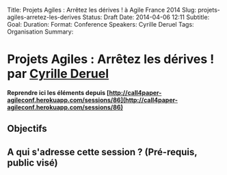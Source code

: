 Title: Projets Agiles : Arrêtez les dérives ! à Agile France 2014 
Slug: projets-agiles-arretez-les-derives
Status: Draft
Date: 2014-04-06 12:11
Subtitle: 
Goal: 
Duration: 
Format: Conference
Speakers: Cyrille Deruel
Tags: Organisation
Summary: 


# Projets Agiles : Arrêtez les dérives ! par [Cyrille Deruel](../bios/cyrille-deruel.html)

**Reprendre ici les éléments depuis [http://call4paper-agileconf.herokuapp.com/sessions/86](http://call4paper-agileconf.herokuapp.com/sessions/86)**
## Objectifs

## A qui s'adresse cette session ? (Pré-requis, public visé)


